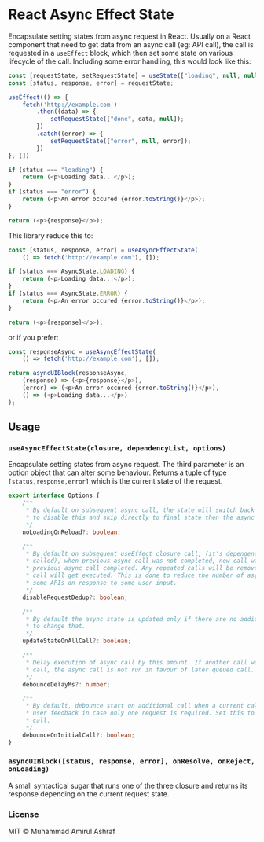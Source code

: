 # React Async Effect State

Encapsulate setting states from async request in React. Usually on a React component that need to 
get data from an async call (eg: API call), the call is requested in a `useEffect` block, which
then set some state on various lifecycle of the call. Including some error handling, this 
would look like this:

```javascript
const [requestState, setRequestState] = useState(["loading", null, null]);
const [status, response, error] = requestState;

useEffect(() => {
    fetch('http://example.com')
        .then((data) => {
            setRequestState(["done", data, null]);
        })
        .catch((error) => {
            setRequestState(["error", null, error]);
        })
}, [])

if (status === "loading") {
    return (<p>Loading data...</p>);
}
if (status === "error") {
    return (<p>An error occured {error.toString()}</p>);
}

return (<p>{response}</p>);
```

This library reduce this to:

```javascript
const [status, response, error] = useAsyncEffectState(
    () => fetch('http://example.com'), []);

if (status === AsyncState.LOADING) {
    return (<p>Loading data...</p>);
}
if (status === AsyncState.ERROR) {
    return (<p>An error occured {error.toString()}</p>);
}

return (<p>{response}</p>);
```

or if you prefer:

```javascript
const responseAsync = useAsyncEffectState(
    () => fetch('http://example.com'), []);

return asyncUIBlock(responseAsync,
    (response) => (<p>{response}</p>),
    (error) => (<p>An error occured {error.toString()}</p>),
    () => (<p>Loading data...</p>)
);
```

## Usage

### `useAsyncEffectState(closure, dependencyList, options)`

Encapsulate setting states from async request. The third parameter is an option object that can
alter some behaviour. Returns a tuple of type `[status,response,error]` which is the current state
of the request.

```typescript
export interface Options {
    /**
     * By default on subsequent async call, the state will switch back to loading state. Set to true
     * to disable this and skip directly to final state then the async call resolve.
     */
    noLoadingOnReload?: boolean;

    /**
     * By default on subsequent useEffect closure call, (it's dependency was updated so it was
     * called), when previous async call was not completed, new call will only gets executed after
     * previous async call completed. Any repeated calls will be removed, meaning only one final
     * call will get executed. This is done to reduce the number of async call, which usually invoke
     * some APIs on response to some user input.
     */
    disableRequestDedup?: boolean;

    /**
     * By default the async state is updated only if there are no additional pending call. Set to true
     * to change that.
     */
    updateStateOnAllCall?: boolean;

    /**
     * Delay execution of async call by this amount. If another call was pending before the async
     * call, the async call is not run in favour of later queued call.
     */
    debounceDelayMs?: number;

    /**
     * By default, debounce start on additional call when a current call is running. This is to improve
     * user feedback in case only one request is required. Set this to true to delay even the first
     * call.
     */
    debounceOnInitialCall?: boolean;
}
```

### `asyncUIBlock([status, response, error], onResolve, onReject, onLoading)` 

A small syntactical sugar that runs one of the three closure and returns its response 
depending on the current request state.

### License

MIT © Muhammad Amirul Ashraf